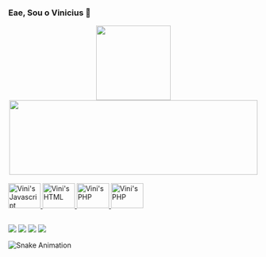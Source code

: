 ### Eae, Sou o Vinicius 👋

<div align="center">
  <a href="https://github.com/maxterfv">
  <img height="150em" src="https://github-readme-stats.vercel.app/api?username=maxterfv&show_icons=true&theme=dracula&include_all_commits=true&count_private=true"/>
  <img height="150em" width = "500em" src="https://github-readme-stats.vercel.app/api/top-langs/?username=maxterfv&layout=compact&langs_count=7&theme=dracula&"/>
</div>
 
  
<div style="display: inline_block"><br>
  <img aling="center" alt="Vini's Javascript" height = "50" width = "65" src="https://cdn.jsdelivr.net/gh/devicons/devicon/icons/css3/css3-original.svg"/>
  <img aling="center" alt="Vini's HTML" height = "50" width = "65" src="https://cdn.jsdelivr.net/gh/devicons/devicon/icons/html5/html5-original.svg"/>
  <img aling="center" alt="Vini's PHP" height = "50" width = "65" src="https://cdn.jsdelivr.net/gh/devicons/devicon/icons/php/php-plain.svg"/>
  <img aling="center" alt="Vini's PHP" height = "50" width = "65" src="https://cdn.jsdelivr.net/gh/devicons/devicon/icons/python/python-plain.svg"/>
</div>  

##

<div>
  <a href="https://instagram.com/vinicin.boy" target = "_blank"><img src="https://img.shields.io/badge/Instagram-E4405F?style=for-the-badge&logo=instagram&logoColor=white" target = "_blank"></a>
  <a href="https://github.com/maxterfv" target = "_blank"><img src="https://img.shields.io/badge/GitHub-100000?style=for-the-badge&logo=github&logoColor=white" target = "_blank"></a>
  <a href = "mailto:iaracostalins@gmail.com"><img src="https://img.shields.io/badge/-Gmail-%23333?style=for-the-badge&logo=gmail&logoColor=white" target="_blank"></a>
  <a href="https://www.twitch.tv/maxterfv" target="_blank"><img src="https://img.shields.io/badge/Twitch-9146FF?style=for-the-badge&logo=twitch&logoColor=white" target="_blank"></a>
  
  ![Snake Animation](https://github.com/maxterfv/maxterfv/blob/output/github-contribution-grid-snake.svg)
</div>

